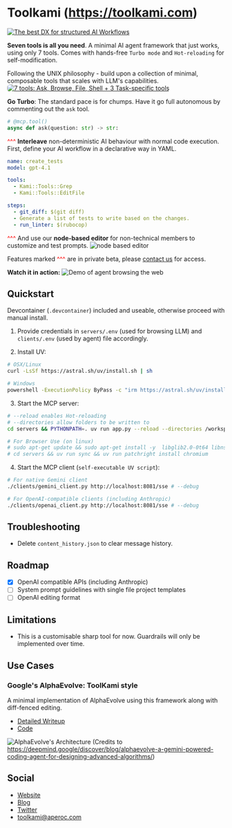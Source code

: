 # Toolkami (https://toolkami.com)

[![The best DX for structured AI Workflows](images/hero.gif)](mailto:toolkami@aperoc.com)

**Seven tools is all you need**. A minimal AI agent framework that just works, using only 7 tools. Comes with hands-free `Turbo mode` and `Hot-reloading` for self-modification.

Following the UNIX philosophy - build upon a collection of minimal, composable tools that scales with LLM's capabilities.
<a href="https://toolkami.com">
  <img src="images/7-tools.png" alt="7 tools: Ask, Browse, File, Shell + 3 Task-specific tools" style="border-radius:6px;">
</a>

**Go Turbo**: The standard pace is for chumps. Have it go full autonomous by commenting out the `ask` tool.
```python
# @mcp.tool()
async def ask(question: str) -> str:
```

<span style="color: red;">^^^</span> **Interleave** non-deterministic AI behaviour with normal code execution. First, define your AI workflow in a declarative way in YAML.
```yml
name: create_tests
model: gpt-4.1

tools:
  - Kami::Tools::Grep
  - Kami::Tools::EditFile

steps:
  - git_diff: $(git diff)
  - Generate a list of tests to write based on the changes.
  - run_linter: $(rubocop)
```

<span style="color: red;">^^^</span> And use our **node-based editor** for non-technical members to customize and test prompts.
![node based editor](images/node-editor.png)

Features marked <span style="color: red;">^^^</span> are in private beta, please [contact us](mailto:toolkami@aperoc.com) for access.

**Watch it in action:**
![Demo of agent browsing the web](images/agent-demo.gif)

## Quickstart

Devcontainer (`.devcontainer`) included and useable, otherwise proceed with manual install.

1. Provide credentials in `servers/.env` (used for browsing LLM) and `clients/.env` (used by agent) file accordingly.

2. Install UV:
```bash
# OSX/Linux
curl -LsSf https://astral.sh/uv/install.sh | sh

# Windows
powershell -ExecutionPolicy ByPass -c "irm https://astral.sh/uv/install.ps1 | iex"
```

3. Start the MCP server:
```bash
# --reload enables Hot-reloading
# --directories allow folders to be written to
cd servers && PYTHONPATH=. uv run app.py --reload --directories /workspaces/toolkami/projects

# For Browser Use (on linux)
# sudo apt-get update && sudo apt-get install -y  libglib2.0-0t64 libnss3 libnspr4 libdbus-1-3 libatk1.0-0t64 libatk-bridge2.0-0t64 libcups2t64 libxkbcommon0 libatspi2.0-0t64 libxcomposite1 libxdamage1 libxfixes3 libxrandr2 libgbm1 libpango-1.0-0 libcairo2 libasound2t64
# cd servers && uv run sync && uv run patchright install chromium
```

4. Start the MCP client (`self-executable UV script`):
```bash
# For native Gemini client
./clients/gemini_client.py http://localhost:8081/sse # --debug

# For OpenAI-compatible clients (including Anthropic)
./clients/openai_client.py http://localhost:8081/sse # --debug
```

## Troubleshooting
* Delete `content_history.json` to clear message history.

## Roadmap
* [x] OpenAI compatible APIs (including Anthropic)
* [ ] System prompt guidelines with single file project templates
* [ ] OpenAI editing format

## Limitations
- This is a customisable sharp tool for now. Guardrails will only be implemented over time.

## Use Cases

### Google's AlphaEvolve: ToolKami style

A minimal implementation of AlphaEvolve using this framework along with diff-fenced editing.
- [Detailed Writeup](https://toolkami.com/alphaevolve-toolkami-style/)
- [Code](https://github.com/aperoc/toolkami/pull/5)

![AlphaEvolve's Architecture](https://lh3.googleusercontent.com/0arf1iMoZrNmKp9wHT5nU5Qp1D834jAUD2mlSA2k8dG3lzW81deaxqBXVuYOLlUiu-R1Luz4Kr2j8wosjdRlJeGZK_pRwiedtQR5qtIneDETuljkpMg=w1232-rw)
(Credits to https://deepmind.google/discover/blog/alphaevolve-a-gemini-powered-coding-agent-for-designing-advanced-algorithms/)

## Social
- [Website](https://toolkami.com)
- [Blog](https://blog.toolkami.com/blog/)
- [Twitter](https://x.com/tool_kami)
- [toolkami@aperoc.com](mailto:toolkami@aperoc.com)